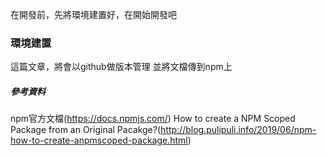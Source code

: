 在開發前，先將環境建置好，在開始開發吧

### 環境建置
這篇文章，將會以github做版本管理 並將文檔傳到npm上





##### 參考資料
npm官方文檔(https://docs.npmjs.com/)
How to create a NPM Scoped Package from an Original Pacakge?(http://blog.pulipuli.info/2019/06/npm-how-to-create-anpmscoped-package.html)
